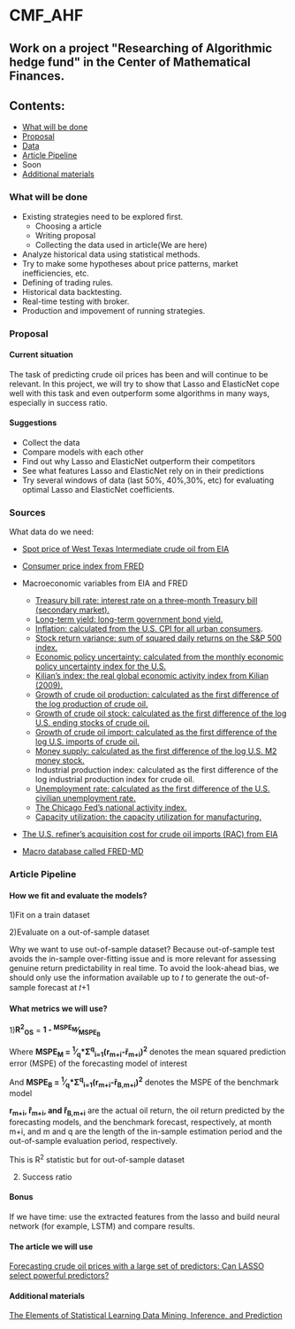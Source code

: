 # CMF_AHF
## Work on a project "Researching of Algorithmic hedge fund" in the Center of Mathematical Finances.

## Contents:
- [What will be done](#what-will-be-done)
- [Proposal](#proposal)
- [Data](#sources)
- [Article Pipeline](#article-pipeline)
- Soon
- [Additional materials](#additional-materials)

### What will be done
- Existing strategies need to be explored first.
  - Choosing a article
  - Writing proposal
  - Collecting the data used in article(We are here)
- Analyze historical data using statistical methods. 
- Try to make some hypotheses about price patterns, market inefficiencies, etc. 
- Defining of trading rules. 
- Historical data backtesting. 
- Real-time testing with broker. 
- Production and impovement of running strategies.

### Proposal
#### Current situation
The task of predicting crude oil prices has been and will continue to be relevant. In this project, we will try to show that Lasso and ElasticNet cope well with this task and even outperform some algorithms in many ways, especially in success ratio.

#### Suggestions
- Collect the data
- Compare models with each other
- Find out why Lasso and ElasticNet outperform their competitors
- See what features Lasso and ElasticNet rely on in their predictions
- Try several windows of data (last 50%, 40%,30%, etc) for evaluating optimal Lasso and ElasticNet coefficients.

### Sources
What data do we need:
- [Spot price of West Texas Intermediate crude oil from EIA](https://www.eia.gov/dnav/pet/hist/LeafHandler.ashx?n=PET&s=RWTC&f=M)
- [Consumer price index from FRED](https://fred.stlouisfed.org/series/CPIAUCSL)
- Macroeconomic variables from EIA and FRED
  - [Treasury bill rate: interest rate on a three-month Treasury bill (secondary market).](https://fred.stlouisfed.org/series/DTB3)
  - [Long-term yield: long-term government bond yield.](https://fred.stlouisfed.org/series/IRLTLT01USM156N)
  - [Inflation: calculated from the U.S. CPI for all urban consumers](https://fred.stlouisfed.org/series/CPIAUCSL).
  - [Stock return variance: sum of squared daily returns on the S&P 500 index.](https://towardsdatascience.com/calculate-and-plot-s-p-500-daily-returns-2ce359e014d6)
  - [Economic policy uncertainty: calculated from the monthly economic policy uncertainty index for the U.S.](https://www.policyuncertainty.com/)
  - [Kilian’s index: the real global economic activity index from Kilian (2009).](https://www.dallasfed.org/research/igrea)
  - [Growth of crude oil production: calculated as the first difference of the log production of crude oil.](https://www.eia.gov/dnav/pet/hist/LeafHandler.ashx?n=PET&s=WCRFPUS2&f=W)
  - [Growth of crude oil stock: calculated as the first difference of the log U.S. ending stocks of crude oil.](https://www.eia.gov/dnav/pet/hist/LeafHandler.ashx?n=PET&s=WCRSTUS1&f=W)
  - [Growth of crude oil import: calculated as the first difference of the log U.S. imports of crude oil.](https://www.eia.gov/dnav/pet/pet_move_wkly_dc_NUS-Z00_mbblpd_w.htm)
  - [Money supply: calculated as the first difference of the log U.S. M2 money stock.](https://fred.stlouisfed.org/series/M2SL)
  - Industrial production index: calculated as the first difference of the log industrial production index for crude oil.
  - [Unemployment rate: calculated as the first difference of the U.S. civilian unemployment rate.](https://fred.stlouisfed.org/series/UNRATE)
  - [The Chicago Fed’s national activity index.](https://www.chicagofed.org/research/data/cfnai/current-data#:~:text=The%20Chicago%20Fed%20National%20Activity,end%20of%20each%20calendar%20month.)
  - [Capacity utilization: the capacity utilization for manufacturing.](https://fred.stlouisfed.org/series/MCUMFN)

- [The U.S. refiner’s acquisition cost for crude oil imports (RAC) from EIA](https://www.eia.gov/dnav/pet/pet_pri_rac2_dcu_nus_m.htm)
- [Macro database called FRED-MD](https://research.stlouisfed.org/econ/mccracken/fred-databases/)

### Article Pipeline
#### How we fit and evaluate the models?
1)Fit on a train dataset

2)Evaluate on a out-of-sample dataset

Why we want to use out-of-sample dataset? Because out-of-sample test avoids the in-sample over-fitting issue and is more relevant for assessing
genuine return predictability in real time. To avoid the look-ahead bias, we should only use the information available up to 𝑡 to
generate the out-of-sample forecast at 𝑡+1
#### What metrics we will use?
1)<strong>R<sup>2</sup><sub>OS</sub></strong> = <strong>1 - <sup>MSPE<sub>M</sub></sup>&frasl;<sub>MSPE<sub>B</sub></sub></strong>

Where <strong>MSPE<sub>M</sub> = <sup>1</sup>&frasl;<sub>q</sub>*Σ<sup>q</sup><sub>i=1</sub>(r<sub>m+i</sub>-&#345;<sub>m+i</sub>)<sup>2</sup></strong> denotes the mean squared prediction error (MSPE) of the forecasting model of interest

And <strong>MSPE<sub>B</sub> = <sup>1</sup>&frasl;<sub>q</sub>*Σ<sup>q</sup><sub>i=1</sub>(r<sub>m+i</sub>-&#345;<sub>B,m+i</sub>)<sup>2</sup></strong> denotes the MSPE of the benchmark model

<strong>r<sub>m+i</sub>, ̂&#345;<sub>m+i</sub>, and ̂&#345;<sub>B,m+i</sub></strong> are the actual oil return, the oil
return predicted by the forecasting models, and the benchmark forecast, respectively, at month m+i, and m and q
are the length of the in-sample estimation period and the out-of-sample evaluation period, respectively.

This is R<sup>2</sup> statistic but for out-of-sample dataset

2) Success ratio

#### Bonus
If we have time: use the extracted features from the lasso and build neural network (for example, LSTM) and compare results.


#### The article we will use
[Forecasting crude oil prices with a large set of predictors: Can LASSO select powerful predictors?](https://sci-hub.ru/10.1016/j.jempfin.2019.08.007)
#### Additional materials
[The Elements of Statistical Learning Data Mining, Inference, and Prediction](https://hastie.su.domains/Papers/ESLII.pdf)


